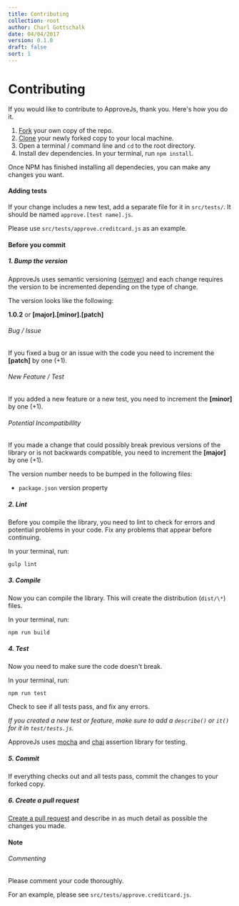 ```yaml
---
title: Contributing
collection: root
author: Charl Gottschalk
date: 04/04/2017
version: 0.1.0
draft: false
sort: 1
---
```


# Contributing

If you would like to contribute to ApproveJs, thank you. Here's how you do it.

1. [Fork](https://help.github.com/articles/fork-a-repo/) your own copy of the repo.
2. [Clone](https://help.github.com/articles/cloning-a-repository/) your newly forked copy to your local machine.
3. Open a terminal / command line and `cd` to the root directory.
4. Install dev dependencies. In your terminal, run `npm install`.

Once NPM has finished installing all dependecies, you can make any changes you want.

#### Adding tests

If your change includes a new test, add a separate file for it in `src/tests/`. It should be named `approve.[test name].js`.

Please use `src/tests/approve.creditcard.js` as an example.

#### Before you commit

##### 1. Bump the version

ApproveJs uses semantic versioning ([semver](http://semver.org/)) and each change requires the version to be incremented depending on the type of change.

The version looks like the following:

**1.0.2** or **[major].[minor].[patch]**

###### Bug / Issue

If you fixed a bug or an issue with the code you need to increment the **[patch]** by one (+1).

###### New Feature / Test

If you added a new feature or a new test, you need to increment the **[minor]** by one (+1).

###### Potential Incompatibillity

If you made a change that could possibly break previous versions of the library or is not backwards compatible, you need to increment the **[major]** by one (+1).

The version number needs to be bumped in the following files:

- `package.json` version property

##### 2. Lint

Before you compile the library, you need to lint to check for errors and potential problems in your code. Fix any problems that appear before continuing. 

In your terminal, run:

```
gulp lint
```

##### 3. Compile

Now you can compile the library. This will create the distribution (`dist/\*`) files.

In your terminal, run:

```
npm run build
```

##### 4. Test

Now you need to make sure the code doesn't break. 

In your terminal, run:

```
npm run test
```

Check to see if all tests pass, and fix any errors.

*If you created a new test or feature, make sure to add a `describe()` or `it()` for it in `test/tests.js`.*

ApproveJs uses [mocha](https://mochajs.org) and [chai](http://chaijs.com/) assertion library for testing.

##### 5. Commit

If everything checks out and all tests pass, commit the changes to your forked copy.

##### 6. Create a pull request

[Create a pull request](https://help.github.com/articles/creating-a-pull-request/) and describe in as much detail as possible the changes you made.

#### Note

###### Commenting

Please comment your code thoroughly. 

For an example, please see `src/tests/approve.creditcard.js`.
